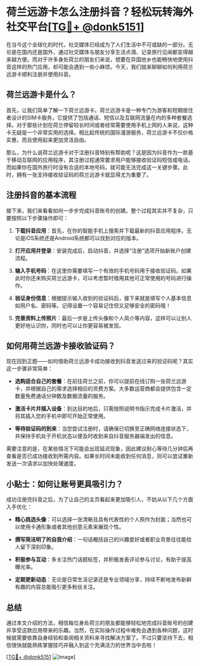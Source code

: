 # 荷兰远游卡怎么注册抖音？轻松玩转海外社交平台[[TG💪+ @donk5151](https://t.me/s/donk5151)]

在当今这个全球化的时代，社交媒体已经成为了人们生活中不可或缺的一部分。无论是在国内还是国外，通过社交媒体与朋友分享生活点滴、记录旅行见闻都变得越来越方便。而对于许多身处荷兰的朋友们来说，想要在异国他乡也能畅快地使用抖音这样的热门应用，却可能会遇到一些小麻烦。今天，我们就来聊聊如何利用荷兰远游卡顺利注册并使用抖音。

## 荷兰远游卡是什么？

首先，让我们简单了解一下荷兰远游卡。荷兰远游卡是一种专门为游客和短期居住者设计的SIM卡服务，它提供了包括通话、短信以及互联网流量在内的多种套餐选择。对于那些计划在荷兰停留较长时间或者经常需要使用手机上网的人来说，这种卡无疑是一个非常实用的选择。相比起传统的国际漫游服务，荷兰远游卡不仅价格实惠，而且使用起来更加灵活自由。

那么，为什么说荷兰远游卡对于注册抖音特别有帮助呢？这是因为抖音作为一款基于移动互联网的应用程序，其注册过程通常要求用户能够接收验证码短信或电话。而如果你在国外旅行时没有合适的本地号码，就可能无法完成这一关键步骤。此时，拥有一张支持接收验证码的荷兰远游卡就显得尤为重要了。

## 注册抖音的基本流程

接下来，我们来看看如何一步步完成抖音账号的创建。整个过程其实并不复杂，只要按照以下步骤操作即可：

1. **下载抖音应用**：首先，在你的智能手机上搜索并下载最新的抖音应用程序。无论是iOS系统还是Android系统都可以找到对应的版本。
   
2. **打开应用并登录**：安装完成后，启动抖音，并选择“注册”选项开始新账户创建流程。

3. **输入手机号码**：在这里你需要填写一个有效的手机号码用于接收验证码。如果此时你还未购买荷兰远游卡，可以考虑暂时借用其他可正常使用的号码进行操作。

4. **验证身份信息**：根据提示输入收到的验证码后，接下来就是填写个人基本信息如用户名、密码等。记得设置一个容易记住但又足够安全的密码哦！

5. **完善资料上传照片**：最后一步是上传头像和个人简介等内容，这样可以让别人更好地认识你，同时也可以让你更容易被发现。

## 如何用荷兰远游卡接收验证码？

现在回到正题——如何借助荷兰远游卡成功接收到抖音发送过来的验证码呢？其实这一步骤非常简单：

- **选购适合自己的套餐**：在前往荷兰之前，你可以提前在线订购一张荷兰远游卡，并根据自己的需求选择相应的资费方案。大多数运营商都会提供包含一定数量免费通话分钟数及数据流量的服务。

- **激活卡片并插入设备**：到达目的地后，只需按照说明书指示完成卡片激活，并将其插入您的手机中即可开始正常使用。

- **等待验证码的到来**：当您尝试注册时，请确保已切换至正确网络连接状态下，并保持手机处于开机状态以便及时收到来自抖音服务器端发出的信息。

需要注意的是，在某些情况下可能会出现延迟现象，因此建议耐心等待几分钟后再查看是否已成功接收到所需内容。如果长时间未能收到任何消息，则可以尝试重新发送一次请求以加快处理速度。

## 小贴士：如何让账号更具吸引力？

成功注册完抖音之后，为了让自己的主页看起来更加吸引人，不妨从以下几个方面入手优化：

- **精心挑选头像**：可以选择一张清晰且具有代表性的个人照作为封面；当然也可以使用卡通形象或者其他创意元素来展现个性。
  
- **撰写简洁明了的自我介绍**：一句话概括自己的兴趣爱好或者职业背景往往能给人留下深刻印象。
  
- **积极参与互动**：多关注热门话题标签，并积极发表评论参与讨论，有助于提高曝光率。
  
- **定期更新动态**：无论是日常生活记录还是专业领域分享，持续不断地发布新鲜有趣的内容总能吸引更多粉丝关注。

## 总结

通过本文介绍的方法，相信每位身处荷兰的朋友都能够轻松地完成抖音账号的创建并享受这款应用带来的乐趣。当然，在实际操作过程中难免会遇到各种问题，这时候就需要依靠自身经验和查阅相关资料来寻找解决方案了。不过只要坚持下去，相信很快就能熟练掌握技巧并融入到这个充满活力的世界当中去啦！

[[TG💪+ @donk5151](https://t.me/s/donk5151) ![Image](https://i.postimg.cc/rwNCRYN7/Snipaste-2025-04-30-17-27-05.png)]